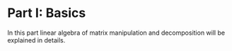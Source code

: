 # Part I: Basics

In this part linear algebra of matrix manipulation and decomposition will be explained in details.
